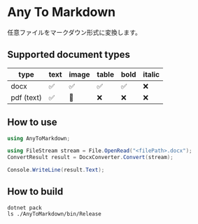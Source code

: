 # Any To Markdown

任意ファイルをマークダウン形式に変換します。


## Supported document types

| type | text | image | table | bold | italic |
| --- | --- | --- | --- | --- | --- |
| docx | ✅ | ✅ | ✅ | ✅ | ❌ |
| pdf (text) | ✅ | 🚧 | ❌ | ❌ | ❌ |


## How to use
```cs
using AnyToMarkdown;

using FileStream stream = File.OpenRead("<filePath>.docx");
ConvertResult result = DocxConverter.Convert(stream);

Console.WriteLine(result.Text);
```

## How to build
```shell
dotnet pack
ls ./AnyToMarkdown/bin/Release
```